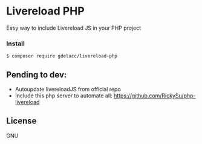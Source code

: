 # Livereload PHP

Easy way to include Livereload JS in your PHP project

### Install

```
$ composer require gdelacc/livereload-php
```

Pending to dev:
----
* Autoupdate livereloadJS from official repo
* Include this php server to automate all: https://github.com/RickySu/php-livereload


License
----
GNU
